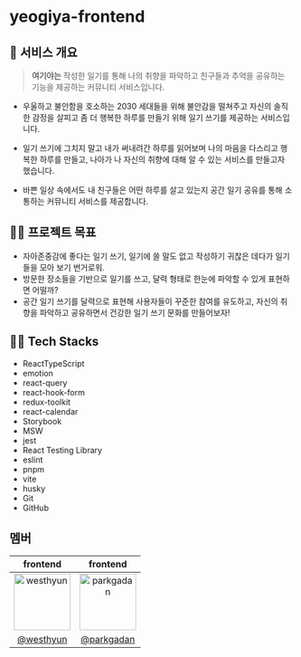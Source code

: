 # yeogiya-frontend

## 📌 서비스 개요

> **여기야는** 작성한 일기를 통해 나의 취향을 파악하고 친구들과 추억을 공유하는 기능을 제공하는 커뮤니티 서비스입니다.

- 우울하고 불안함을 호소하는 2030 세대들을 위해 불안감을 떨쳐주고 자신의 솔직한 감정을 살피고 좀 더 행복한 하루를 만들기 위해 일기 쓰기를 제공하는 서비스입니다.

- 일기 쓰기에 그치지 말고 내가 써내려간 하루를 읽어보며 나의 마음을 다스리고 행복한 하루를 만들고, 나아가 나 자신의 취향에 대해 알 수 있는 서비스를 만들고자 했습니다.

- 바쁜 일상 속에서도 내 친구들은 어떤 하루를 살고 있는지 공간 일기 공유를 통해 소통하는 커뮤니티 서비스를 제공합니다.

## 🙋‍♀️ 프로젝트 목표

- 자아존중감에 좋다는 일기 쓰기, 일기에 쓸 말도 없고 작성하기 귀찮은 데다가 일기들을 모아 보기 번거로워.
- 방문한 장소들을 기반으로 일기를 쓰고, 달력 형태로 한눈에 파악할 수 있게 표현하면 어떨까?
- 공간 일기 쓰기를 달력으로 표현해 사용자들이 꾸준한 참여를 유도하고, 자신의 취향을 파악하고 공유하면서 건강한 일기 쓰기 문화를 만들어보자!

## 👩‍💻 Tech Stacks

- ReactTypeScript
- emotion
- react-query
- react-hook-form
- redux-toolkit
- react-calendar
- Storybook
- MSW
- jest
- React Testing Library
- eslint
- pnpm
- vite
- husky
- Git
- GitHub

## 멤버

|                                              frontend                                              |                                              frontend                                               |
| :------------------------------------------------------------------------------------------------: | :-------------------------------------------------------------------------------------------------: |
| <img src="https://avatars.githubusercontent.com/u/90893579?s=200&v=4" width=100px alt="westhyun"/> | <img src="https://avatars.githubusercontent.com/u/90893596?s=200&v=4" width=100px alt="parkgadan"/> |
|                              [@westhyun](https://github.com/westhyun)                              |                             [@parkgadan](https://github.com/parkgadan)                              |
